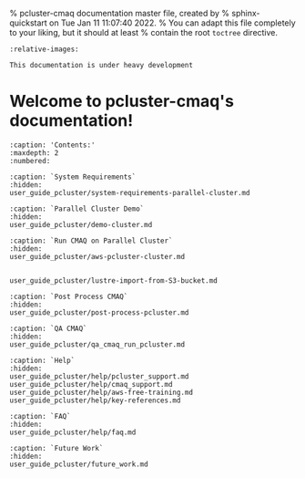 % pcluster-cmaq documentation master file, created by
%   sphinx-quickstart on Tue Jan 11 11:07:40 2022.
%   You can adapt this file completely to your liking, but it should at least
%   contain the root `toctree` directive.

```{include} ../README.md
:relative-images:
```
```{warning}
This documentation is under heavy development
```

Welcome to pcluster-cmaq's documentation!
=========================================

```{toctree}
:caption: 'Contents:'
:maxdepth: 2
:numbered:

:caption: `System Requirements`
:hidden:
user_guide_pcluster/system-requirements-parallel-cluster.md

:caption: `Parallel Cluster Demo`
:hidden:
user_guide_pcluster/demo-cluster.md

:caption: `Run CMAQ on Parallel Cluster`
:hidden:
user_guide_pcluster/aws-pcluster-cluster.md


user_guide_pcluster/lustre-import-from-S3-bucket.md

:caption: `Post Process CMAQ`
:hidden:
user_guide_pcluster/post-process-pcluster.md

:caption: `QA CMAQ`
:hidden:
user_guide_pcluster/qa_cmaq_run_pcluster.md

:caption: `Help`
:hidden:
user_guide_pcluster/help/pcluster_support.md
user_guide_pcluster/help/cmaq_support.md
user_guide_pcluster/help/aws-free-training.md
user_guide_pcluster/help/key-references.md

:caption: `FAQ`
:hidden:
user_guide_pcluster/help/faq.md

:caption: `Future Work`
:hidden:
user_guide_pcluster/future_work.md
```

